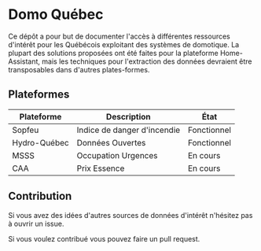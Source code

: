 # Domo Québec

Ce dépôt a pour but de documenter l'accès à différentes ressources d'intérêt pour les Québécois exploitant des systèmes de domotique. La plupart des solutions proposées ont été faites pour la plateforme Home-Assistant, mais les techniques pour l'extraction des données devraient être transposables dans d'autres plates-formes.

## Plateformes

| Plateforme | Description | État |
|-|-|-|
| Sopfeu | Indice de danger d'incendie |Fonctionnel|
| Hydro-Québec | Données Ouvertes | Fonctionnel |
| MSSS | Occupation Urgences | En cours |
| CAA | Prix Essence | En cours |

## Contribution

Si vous avez des idées d'autres sources de données d'intérêt n'hésitez pas à ouvrir un issue.

Si vous voulez contribué vous pouvez faire un pull request.
